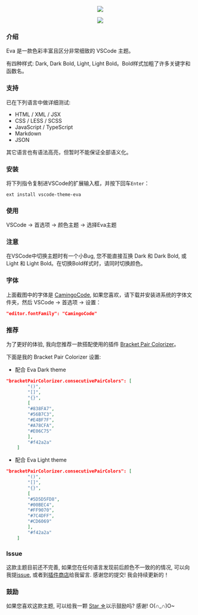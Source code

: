 <p align="center"><img src="https://github.com/fisheva/Static/blob/master/Eva-VSCode-Theme/Screenshot/Eva-Dark.png?raw=true"></p>
<p align="center"><img src="https://github.com/fisheva/Static/blob/master/Eva-VSCode-Theme/Screenshot/Eva-Light.png?raw=true"></p>

### 介绍
Eva 是一款色彩丰富且区分非常细致的 VSCode 主题。

有四种样式: Dark, Dark Bold, Light, Light Bold。Bold样式加粗了许多关键字和函数名。

### 支持
已在下列语言中做详细测试:
- HTML / XML / JSX
- CSS / LESS / SCSS
- JavaScript / TypeScript
- Markdown
- JSON

其它语言也有语法高亮，但暂时不能保证全部语义化。

### 安装
将下列指令复制进VSCode的扩展输入框，并按下回车`Enter`：
```shell
ext install vscode-theme-eva
```
### 使用
VSCode → 首选项 → 颜色主题 → 选择Eva主题

### 注意
在VSCode中切换主题时有一个小Bug, 您不能直接互换 Dark 和 Dark Bold, 或 Light 和 Light Bold。在切换Bold样式时，请同时切换颜色。

### 字体
上面截图中的字体是 [CamingoCode](https://www.fontsquirrel.com/fonts/camingocode), 如果您喜欢，请下载并安装进系统的字体文件夹，然后 VSCode → 首选项 → 设置：
```json
"editor.fontFamily": "CamingoCode"
```
### 推荐
为了更好的体验, 我向您推荐一款搭配使用的插件 [Bracket Pair Colorizer](https://marketplace.visualstudio.com/items?itemName=CoenraadS.bracket-pair-colorizer)。

下面是我的 Bracket Pair Colorizer 设置:

- 配合 Eva Dark theme
```json
"bracketPairColorizer.consecutivePairColors": [
        "()",
        "[]",
        "{}",
        [
        "#838FA7",
        "#56B7C3",
        "#E4BF7F",
        "#A78CFA",
        "#E06C75"
        ],
        "#f42a2a"
    ]
```

- 配合 Eva Light theme
```json
"bracketPairColorizer.consecutivePairColors": [
        "()",
        "[]",
        "{}",
        [
        "#5D5D5FD8",
        "#00BEC4",
        "#FF9070",
        "#7C4DFF",
        "#CD6069"
        ],
        "#f42a2a"
    ]
```

### Issue
这款主题目前还不完善, 如果您在任何语言发现前后颜色不一致的的情况, 可以向我提[issue](https://github.com/fisheva/Eva-code-themes), 或者到[插件商店](https://marketplace.visualstudio.com/items/fisheva.eva-vscode-theme)给我留言. 感谢您的提交! 我会持续更新的！

### 鼓励
如果您喜欢这款主题, 可以给我一颗 [Star ☆](https://github.com/fisheva/Eva-VSCode-Theme)以示鼓励吗? 感谢! O(∩_∩)O~
